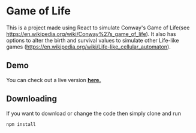 # Game of Life

This is a project made using React to simulate Conway's Game of Life(see https://en.wikipedia.org/wiki/Conway%27s_game_of_life). It also has options to alter the birth and survival values to simulate other Life-like games (https://en.wikipedia.org/wiki/Life-like_cellular_automaton).

## Demo

You can check out a live version [**here.**](https://vindow.github.io/game-of-life/)

## Downloading

If you want to download or change the code then simply clone and run
```sh
npm install
```